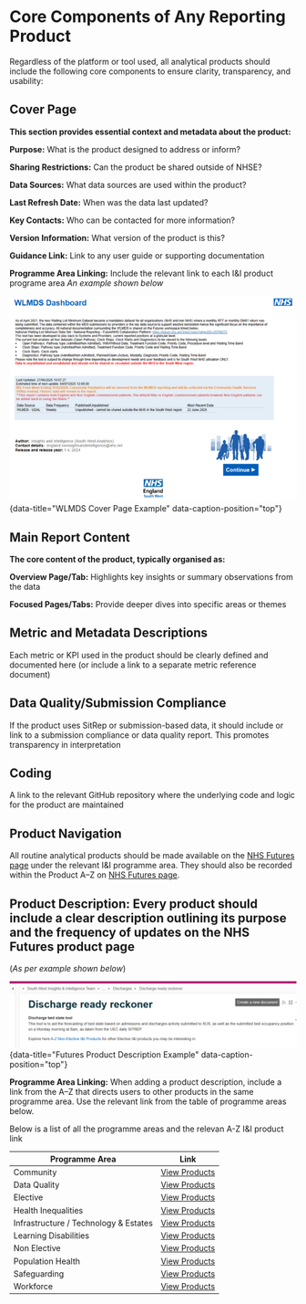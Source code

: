 # Core Components of Any Reporting Product
Regardless of the platform or tool used, all analytical products should include the following core components to ensure clarity, transparency, and usability:

## Cover Page
**This section provides essential context and metadata about the product:** 

**Purpose:** What is the product designed to address or inform?

**Sharing Restrictions:** Can the product be shared outside of NHSE?

**Data Sources:** What data sources are used within the product?

**Last Refresh Date:** When was the data last updated?

**Key Contacts:** Who can be contacted for more information?

**Version Information:** What version of the product is this?

**Guidance Link:** Link to any user guide or supporting documentation

**Programme Area Linking:** Include the relevant link to each I&I product programe area
*An example shown below*

![WLMDS Cover Page Example](images/wlmds_snip.png "WLMDS Cover Page Example"){data-title="WLMDS Cover Page Example" data-caption-position="top"}


## Main Report Content
**The core content of the product, typically organised as:**

**Overview Page/Tab:** Highlights key insights or summary observations from the data

**Focused Pages/Tabs:** Provide deeper dives into specific areas or themes


## Metric and Metadata Descriptions

Each metric or KPI used in the product should be clearly defined and documented here (or include a link to a separate metric reference document)

## Data Quality/Submission Compliance

If the product uses SitRep or submission-based data, it should include or link to a submission compliance or data quality report. This promotes transparency in interpretation

## Coding

A link to the relevant GitHub repository where the underlying code and logic for the product are maintained

## Product Navigation

All routine analytical products should be made available on the [NHS Futures page](https://future.nhs.uk/connect.ti/SouthWestAnalytics/view?objectID=1125188) under the relevant I&I programme area. They should also be recorded within the Product A–Z on [NHS Futures page](https://future.nhs.uk/connect.ti/SouthWestAnalytics/view?objectID=1125188).

**Product Description:** Every product should include a clear description outlining its purpose and the frequency of updates on the NHS Futures product page
---
(*As per example shown below*)

![Futures Product Description](images/futures_example.png "Futures Product Description Example"){data-title="Futures Product Description Example" data-caption-position="top"}


**Programme Area Linking:** When adding a product description, include a link from the A–Z that directs users to other products in the same programme area. Use the relevant link from the table of programme areas below. 

Below is a list of all the programme areas and the relevan A-Z I&I product link

| Programme Area                              | Link |
|---------------------------------------------|------|
| Community                                   | [View Products](https://future.nhs.uk/SouthWestAnalytics/viewDatastore?dsid=1125188&adv=s&datViewmode=list&search_2=3) |
| Data Quality                                | [View Products](https://future.nhs.uk/SouthWestAnalytics/viewDatastore?dsid=1125188&adv=s&datViewmode=list&search_2=8) |
| Elective                                    | [View Products](https://future.nhs.uk/SouthWestAnalytics/viewDatastore?dsid=1125188&adv=s&datViewmode=list&search_2=1) |
| Health Inequalities                         | [View Products](https://future.nhs.uk/SouthWestAnalytics/viewDatastore?dsid=1125188&adv=s&datViewmode=list&search_2=12) |
| Infrastructure / Technology & Estates       | [View Products](https://future.nhs.uk/SouthWestAnalytics/viewDatastore?dsid=1125188&adv=s&datViewmode=list&search_2=9) |
| Learning Disabilities                       | [View Products](https://future.nhs.uk/SouthWestAnalytics/viewDatastore?dsid=1125188&adv=s&datViewmode=list&search_2=7) |
| Non Elective                                | [View Products](https://future.nhs.uk/SouthWestAnalytics/viewDatastore?dsid=1125188&adv=s&datViewmode=list&search_2=2) |
| Population Health                           | [View Products](https://future.nhs.uk/SouthWestAnalytics/viewDatastore?dsid=1125188&adv=s&datViewmode=list&search_2=10) |
| Safeguarding                                | [View Products](https://future.nhs.uk/SouthWestAnalytics/viewDatastore?dsid=1125188&adv=s&datViewmode=list&search_2=11) |
| Workforce                                   | [View Products](https://future.nhs.uk/SouthWestAnalytics/viewDatastore?dsid=1125188&adv=s&datViewmode=list&search_2=5) |


